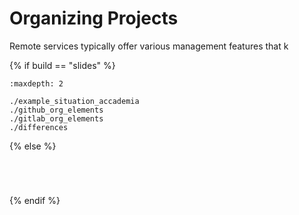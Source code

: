 # Organizing Projects

Remote services typically offer various management features that k

{% if build == "slides" %}
<!-- BUILDING THE SLIDES -->
```{toctree}
:maxdepth: 2

./example_situation_accademia
./github_org_elements
./gitlab_org_elements
./differences

```
{% else %}
<!-- BUILDING THE PAGES -->
<!-- build the page content here -->
```{include} ./example_situation_accademia.md
```
```{include} ./github_org_elements.md
```
```{include} ./gitlab_org_elements.md
```
```{include} ./differences.md
```
{% endif %}
